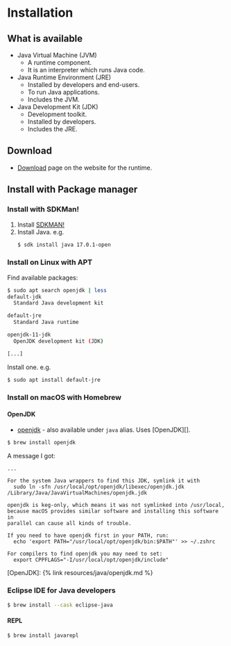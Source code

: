 # Installation


## What is available

- Java Virtual Machine (JVM)
    - A runtime component.
    - It is an interpreter which runs Java code.
- Java Runtime Environment (JRE)
    - Installed by developers and end-users.
    - To run Java applications.
    - Includes the JVM.
- Java Development Kit (JDK)
    - Development toolkit.
    - Installed by developers.
    - Includes the JRE.


## Download

- [Download](https://www.java.com/en/download/) page on the website for the runtime.

## Install with Package manager

### Install with SDKMan!

1. Install [SDKMAN!](https://sdkman.io/install)
1. Install Java. e.g.
    ```sh
    $ sdk install java 17.0.1-open
    ```

### Install on Linux with APT

Find available packages:

```sh
$ sudo apt search openjdk | less
default-jdk
  Standard Java development kit

default-jre
  Standard Java runtime

openjdk-11-jdk
  OpenJDK development kit (JDK)

[...]
```

Install one. e.g.

```sh
$ sudo apt install default-jre
```

### Install on macOS with Homebrew

#### OpenJDK

- [openjdk](https://formulae.brew.sh/formula/openjdk) - also available under `java` alias. Uses [OpenJDK][].

```sh
$ brew install openjdk
```

A message I got:

```
...

For the system Java wrappers to find this JDK, symlink it with
  sudo ln -sfn /usr/local/opt/openjdk/libexec/openjdk.jdk /Library/Java/JavaVirtualMachines/openjdk.jdk

openjdk is keg-only, which means it was not symlinked into /usr/local,
because macOS provides similar software and installing this software in
parallel can cause all kinds of trouble.

If you need to have openjdk first in your PATH, run:
  echo 'export PATH="/usr/local/opt/openjdk/bin:$PATH"' >> ~/.zshrc

For compilers to find openjdk you may need to set:
  export CPPFLAGS="-I/usr/local/opt/openjdk/include"
```

[OpenJDK]: {% link resources/java/openjdk.md %}

### Eclipse IDE for Java developers

```sh
$ brew install --cask eclipse-java
```

#### REPL

```sh
$ brew install javarepl
```
